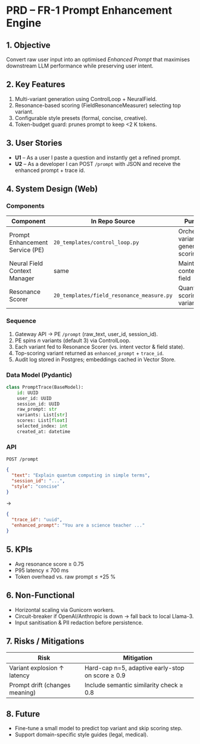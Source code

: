 # PRD – FR-1 Prompt Enhancement Engine

## 1. Objective
Convert raw user input into an optimised *Enhanced Prompt* that maximises downstream LLM performance while preserving user intent.

## 2. Key Features
1. Multi-variant generation using ControlLoop + NeuralField.
2. Resonance-based scoring (FieldResonanceMeasurer) selecting top variant.
3. Configurable style presets (formal, concise, creative).
4. Token-budget guard: prunes prompt to keep <2 K tokens.

## 3. User Stories
* **U1** – As a user I paste a question and instantly get a refined prompt.
* **U2** – As a developer I can POST `/prompt` with JSON and receive the enhanced prompt + trace id.

## 4. System Design (Web)
### Components
| Component | In Repo Source | Purpose |
|-----------|---------------|---------|
| Prompt Enhancement Service (PE) | `20_templates/control_loop.py` | Orchestrates variant generation & scoring |
| Neural Field Context Manager | same | Maintains contextual field |
| Resonance Scorer | `20_templates/field_resonance_measure.py` | Quant scoring of variants |

### Sequence
1. Gateway API → PE `/prompt` (raw_text, user_id, session_id).
2. PE spins *n* variants (default 3) via ControlLoop.
3. Each variant fed to Resonance Scorer (vs. intent vector & field state).
4. Top-scoring variant returned as `enhanced_prompt` + `trace_id`.
5. Audit log stored in Postgres; embeddings cached in Vector Store.

### Data Model (Pydantic)
```python
class PromptTrace(BaseModel):
    id: UUID
    user_id: UUID
    session_id: UUID
    raw_prompt: str
    variants: List[str]
    scores: List[float]
    selected_index: int
    created_at: datetime
```

### API
`POST /prompt`
```json
{
  "text": "Explain quantum computing in simple terms",
  "session_id": "...",
  "style": "concise"
}
```
→
```json
{
  "trace_id": "uuid",
  "enhanced_prompt": "You are a science teacher ..."
}
```

## 5. KPIs
* Avg resonance score ≥ 0.75
* P95 latency ≤ 700 ms
* Token overhead vs. raw prompt ≤ +25 %

## 6. Non-Functional
* Horizontal scaling via Gunicorn workers.
* Circuit-breaker if OpenAI/Anthropic is down → fall back to local Llama-3.
* Input sanitisation & PII redaction before persistence.

## 7. Risks / Mitigations
| Risk | Mitigation |
|------|------------|
| Variant explosion ↑ latency | Hard-cap n=5, adaptive early-stop on score ≥ 0.9 |
| Prompt drift (changes meaning) | Include semantic similarity check ≥ 0.8 |

## 8. Future
* Fine-tune a small model to predict top variant and skip scoring step.
* Support domain-specific style guides (legal, medical). 